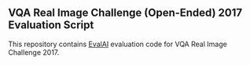##  VQA Real Image Challenge (Open-Ended) 2017 Evaluation Script

This repository contains [EvalAI][1] evaluation code for VQA Real Image Challenge 2017.

[1]: https://evalai.cloudcv.org/
